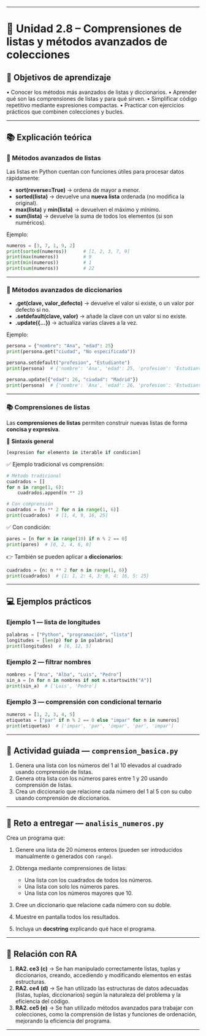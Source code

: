 
---

# 🔹 Unidad 2.8 – Comprensiones de listas y métodos avanzados de colecciones

## 🎯 Objetivos de aprendizaje

• Conocer los métodos más avanzados de listas y diccionarios.
• Aprender qué son las comprensiones de listas y para qué sirven.
• Simplificar código repetitivo mediante expresiones compactas.
• Practicar con ejercicios prácticos que combinen colecciones y bucles.

---

## 📚 Explicación teórica

### 📌 Métodos avanzados de listas

Las listas en Python cuentan con funciones útiles para procesar datos rápidamente:

* **sort(reverse=True)** → ordena de mayor a menor.
* **sorted(lista)** → devuelve una **nueva lista** ordenada (no modifica la original).
* **max(lista)** y **min(lista)** → devuelven el máximo y mínimo.
* **sum(lista)** → devuelve la suma de todos los elementos (si son numéricos).

Ejemplo:

```python
numeros = [3, 7, 1, 9, 2]
print(sorted(numeros))      # [1, 2, 3, 7, 9]
print(max(numeros))         # 9
print(min(numeros))         # 1
print(sum(numeros))         # 22
```

---

### 📌 Métodos avanzados de diccionarios

* **.get(clave, valor\_defecto)** → devuelve el valor si existe, o un valor por defecto si no.
* **.setdefault(clave, valor)** → añade la clave con un valor si no existe.
* **.update({...})** → actualiza varias claves a la vez.

Ejemplo:

```python
persona = {"nombre": "Ana", "edad": 25}
print(persona.get("ciudad", "No especificada"))  

persona.setdefault("profesion", "Estudiante")
print(persona)  # {'nombre': 'Ana', 'edad': 25, 'profesion': 'Estudiante'}

persona.update({"edad": 26, "ciudad": "Madrid"})
print(persona)  # {'nombre': 'Ana', 'edad': 26, 'profesion': 'Estudiante', 'ciudad': 'Madrid'}
```

---

### 📚 Comprensiones de listas

Las **comprensiones de listas** permiten construir nuevas listas de forma **concisa y expresiva**.

📌 **Sintaxis general**

```python
[expresion for elemento in iterable if condicion]
```

✅ Ejemplo tradicional vs comprensión:

```python
# Método tradicional
cuadrados = []
for n in range(1, 6):
    cuadrados.append(n ** 2)

# Con comprensión
cuadrados = [n ** 2 for n in range(1, 6)]
print(cuadrados)  # [1, 4, 9, 16, 25]
```

✅ Con condición:

```python
pares = [n for n in range(10) if n % 2 == 0]
print(pares)  # [0, 2, 4, 6, 8]
```

👉 También se pueden aplicar a **diccionarios**:

```python
cuadrados = {n: n ** 2 for n in range(1, 6)}
print(cuadrados)  # {1: 1, 2: 4, 3: 9, 4: 16, 5: 25}
```

---

## 💻 Ejemplos prácticos

### Ejemplo 1 — lista de longitudes

```python
palabras = ["Python", "programación", "lista"]
longitudes = [len(p) for p in palabras]
print(longitudes)  # [6, 12, 5]
```

### Ejemplo 2 — filtrar nombres

```python
nombres = ["Ana", "Alba", "Luis", "Pedro"]
sin_a = [n for n in nombres if not n.startswith("A")]
print(sin_a)  # ['Luis', 'Pedro']
```

### Ejemplo 3 — comprensión con condicional ternario

```python
numeros = [1, 2, 3, 4, 5]
etiquetas = ["par" if n % 2 == 0 else "impar" for n in numeros]
print(etiquetas)  # ['impar', 'par', 'impar', 'par', 'impar']
```

---

## 📝 Actividad guiada — `comprension_basica.py`

1. Genera una lista con los números del 1 al 10 elevados al cuadrado usando comprensión de listas.
2. Genera otra lista con los números pares entre 1 y 20 usando comprensión de listas.
3. Crea un diccionario que relacione cada número del 1 al 5 con su cubo usando comprensión de diccionarios.

---

## 📝 Reto a entregar — `analisis_numeros.py`

Crea un programa que:

1. Genere una lista de 20 números enteros (pueden ser introducidos manualmente o generados con `range`).
2. Obtenga mediante comprensiones de listas:

   * Una lista con los cuadrados de todos los números.
   * Una lista con solo los números pares.
   * Una lista con los números mayores que 10.
3. Cree un diccionario que relacione cada número con su doble.
4. Muestre en pantalla todos los resultados.
5. Incluya un **docstring** explicando qué hace el programa.

---

## 📌 Relación con RA

1. **RA2. ce3 (c)** → Se han manipulado correctamente listas, tuplas y diccionarios, creando, accediendo y modificando elementos en estas estructuras.
2. **RA2. ce4 (d)** → Se han utilizado las estructuras de datos adecuadas (listas, tuplas, diccionarios) según la naturaleza del problema y la eficiencia del código.
3. **RA2. ce5 (e)** → Se han utilizado métodos avanzados para trabajar con colecciones, como la comprensión de listas y funciones de ordenación, mejorando la eficiencia del programa.

---

